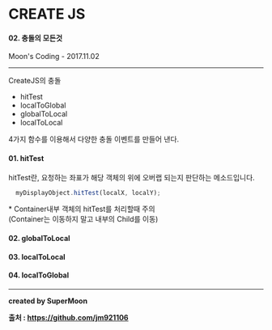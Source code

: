 # CREATE JS

#### 02. 충돌의 모든것

Moon's Coding - 2017.11.02

<hr>

CreateJS의 충돌

- hitTest
- localToGlobal
- globalToLocal
- localToLocal

4가지 함수를 이용해서 다양한 충돌 이벤트를 만들어 낸다.

#### 01. hitTest

hitTest란, 요청하는 좌표가 해당 객체의 위에 오버랩 되는지 판단하는 메소드입니다.

```javascript
  myDisplayObject.hitTest(localX, localY);
```

\* Container내부 객체의 hitTest를 처리할때 주의 <br>
(Container는 이동하지 말고 내부의 Child를 이동)

#### 02. globalToLocal

#### 03. localToLocal

#### 04. localToGlobal

<hr>

**created by SuperMoon**

**출처 : https://github.com/jm921106**
